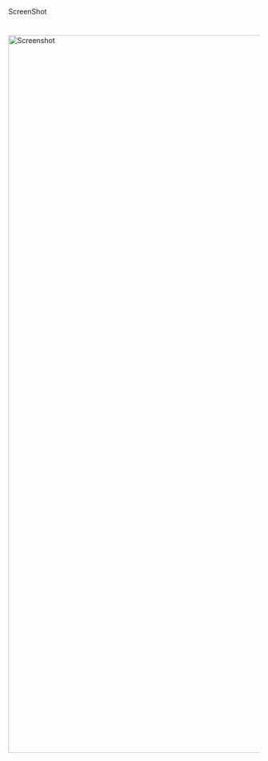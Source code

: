 ScreenShot 
<h1></h1>

<img width="1440" alt="Screenshot" src="https://github.com/user-attachments/assets/5548ba3e-fa0a-4223-94cd-c8e10a3941fc">

